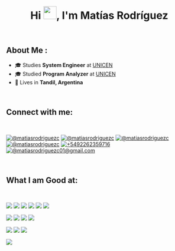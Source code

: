 <h1 align="center">Hi <img src="https://media.giphy.com/media/hvRJCLFzcasrR4ia7z/giphy.gif" width="35">,  I'm Matías Rodríguez</h1>

<br>

## About Me :
- 🎓 Studies **System Engineer** at [UNICEN](https://www.unicen.edu.ar)
- 🎓 Studied **Program Analyzer** at [UNICEN](https://www.unicen.edu.ar)
- 🏡 Lives in **Tandil, Argentina**
  
<br>

## Connect with me:

<br>

[![@matiasrodriguezc](https://img.icons8.com/?size=100&id=32323&format=png&color=000000 "@matiasrodriguezc")](https://www.instagram.com/matiasrodriguezc/)
[![@matiasrodriguezc](https://img.icons8.com/?size=100&id=13912&format=png&color=000000 "@matiasrodriguezc")](https://web.facebook.com/profile.php?id=100007835868227)
[![@matiasrodriguezc](https://img.icons8.com/?size=100&id=13930&format=png&color=000000 "@matiasrodriguezc")](www.linkedin.com/in/matiasrodriguezc)
[![@matiasrodriguezc](https://img.icons8.com/?size=100&id=ClbD5JTFM7FA&format=png&color=000000)](https://x.com/matiasrodriguec)
[![+5492262359716](https://img.icons8.com/?size=100&id=16713&format=png&color=000000 "+5492262359716")](tel:+5492262359716)
[![@matiasrodriguezc01@gmail.com](https://img.icons8.com/?size=100&id=qyRpAggnV0zH&format=png&color=000000 "@matiasrodriguezc01@gmail.com")](matiasrodriguezc01@gmail.com)

<br>

## What I am Good at:

<br>

<img src="https://img.icons8.com/color/48/000000/html-5--v1.png"/> <img src="https://img.icons8.com/color/48/000000/css3.png"/> <img src="https://img.icons8.com/color/48/000000/sass.png"/> <img src="https://img.icons8.com/color/48/000000/javascript--v1.png"/> <img src="https://img.icons8.com/office/48/000000/react.png"/> <img src="https://img.icons8.com/color/48/000000/nextjs.png"/>

<img src="https://img.icons8.com/color/48/000000/java-coffee-cup-logo--v1.png"/> <img src="https://img.icons8.com/officel/48/000000/php-logo.png"/> <img src="https://img.icons8.com/fluency/48/000000/laravel.png"/> <img src="https://img.icons8.com/fluency/48/000000/wordpress.png"/>

<img src="https://img.icons8.com/color/48/000000/mysql-logo.png"/> <img src="https://img.icons8.com/color/48/000000/mongodb.png"/> <img src="https://img.icons8.com/color/48/000000/firebase.png"/>

<img src="https://img.icons8.com/color/48/000000/npm.png"/>

<br>
